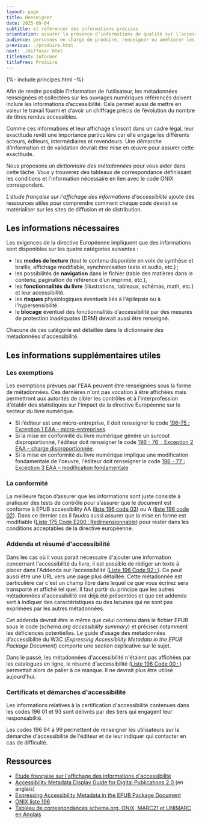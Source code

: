 ```yaml
---
layout: page
title: Renseigner
date: 2025-09-04
subtitle: et référencer des informations précises
orientation: assurer la présence d’informations de qualité sur l’accessibilité des livres numériques
audience: personnes en charge de produire, renseigner ou améliorer les métadonnées auprès des distributeurs, organismes de référencement et agences bibliographiques
previous: ./produire.html
next: ./diffuser.html
titleNext: Informer
titlePrev: Produire
---
```


<div markdown="1" id="principes">

{%- include principes.html -%}

Afin de rendre possible l’information de l’utilisateur, les métadonnées renseignées et collectées sur les ouvrages numériques référencés doivent inclure les informations d’accessibilité. Cela permet aussi de mettre en valeur le travail fourni et d’avoir un chiffrage précis de l’évolution du nombre de titres rendus accessibles.

Comme ces informations et leur affichage s’inscrit dans un cadre légal, leur exactitude revêt une importance particulière car elle engage les différents acteurs, éditeurs, intermédiaires et revendeurs. Une démarche d’information et de validation devrait être mise en œuvre pour assurer cette exactitude.

Nous proposons un *dictionnaire des métadonnées* pour vous aider dans cette tâche. Vous y trouverez des tableaux de correspondance définissant les conditions et l'information nécessaire en lien avec le code ONIX correspondant.  

*L'étude française sur l'affichage des informations d'accessibilité* ajoute des ressources utiles pour comprendre comment chaque code devrait se matérialiser sur les sites de diffusion et de distribution.

## Les informations nécessaires

Les exigences de la directive Européenne impliquent que des informations sont disponibles sur les quatre catégories suivantes&nbsp;: 
* les **modes de lecture** (tout le contenu disponible en voix de synthèse et braille, affichage modifiable, synchronisation texte et audio, etc.)&#8239;; 
* les possibilités de **navigation** dans le fichier (table des matières dans le contenu, pagination de référence d’un imprimé, etc.), 
* les **fonctionnalités du livre** (illustrations, tableaux, schémas, math, etc.) et leur accessibilité. 
* les **risques** physiologiques éventuels liés à l'épilepsie ou à l'hypersensibilité.
* le **blocage** éventuel des fonctionnalités d’accessibilité par des mesures de protection inadéquates (DRM) devrait aussi être renseigné.

Chacune de ces catégorie est détaillée dans le dictionnaire des métadonnées d'accessibilité. 

## Les informations supplémentaires utiles

### Les exemptions

Les exemptions prévues par l'EAA peuvent être renseignées sous la forme de métadonnées. Ces dernières n'ont pas vocation à être affichées mais permettront aux autorités de cibler les contrôles et à l'interprofession d'établir des statistiques sur l'impact de la directive Européenne sur le secteur du livre numérique.

* Si l’éditeur est une micro-entreprise, il doit renseigner le code [196-75&nbsp;: Exception 1 EAA - micro-entreprises](https://ns.editeur.org/onix/fr/196/75).
* Si la mise en conformité du livre numérique génére un surcout disproportionné, l'éditeur doit renseigner le code [196 - 76 &nbsp;: Exception 2 EAA – charge disproportionnée](https://ns.editeur.org/onix/fr/196/76).
* Si la mise en conformité du livre numérique implique une modification fondamentale de l'oeuvre, l'éditeur doit renseigner le code [196 - 77&nbsp;: Exception 3 EAA – modification fondamentale](https://ns.editeur.org/onix/fr/196/77)

### La conformité

La meilleure façon d’assurer que les informations sont juste consiste à pratiquer des tests de contrôle pour s’assurer que le document est conforme à EPUB accessibility AA (<a href="https://ns.editeur.org/onix/en/196/03">liste 196 code 03</a>) ou A (<a href="https://ns.editeur.org/onix/en/196/02">liste 196 code 02</a>). Dans ce dernier cas il faudra aussi assurer que la mise en forme est modifiable (<a href="https://ns.editeur.org/onix/en/175/E200">Liste 175 Code E200&#8239;: Redimensionnable</a>) pour rester dans les conditions acceptables de la directive européenne.

### Addenda et résumé d'accessibilité 

Dans les cas où il vous parait nécessaire d'ajouter une information concernant l'accessibilité du livre, il est possible de rédiger un texte à placer dans l'Addenda sur l’accessibilité (<a href="https://ns.editeur.org/onix/en/196/92">Liste 196 Code 92&#8239;: </a>). Ce peut aussi être une URL vers une page plus détaillée. Cette métadonnée est particulière car c'est un champ libre dans lequel ce que vous écrirez sera transporté et affiché tel quel. Il faut partir du principe que les autres métadonnées d'accessibilité ont déjà été présentées et que cet addenda sert à indiquer des caractéristiques ou des lacunes qui ne sont pas exprimées par les autres métadonnées. 

Cet addenda devrait être le même que celui contenu dans le fichier EPUB sous le code (<span lang="en"><i>schema.org accessibility summary</i></span>) et préciser notamment les déficiences potentielles. Le guide d'usage des métadonnées d’accessibilité du W3C (*Expressing Accessibility Metadata in the EPUB Package Document*) comporte une section explicative sur le sujet. 

Dans le passé, les métadonnées d'accessibilité n'étaient pas affichées par les catalogues en ligne, le résumé d'accessibilité (<a href="https://ns.editeur.org/onix/en/196/00">Liste 196 Code 00&#8239;: </a>) permettait alors de palier à ce manque. Il ne devrait plus être utilisé aujourd'hui.

### Certificats et démarches d'accessibilité

Les informations relatives à la certification d'accessibilité contenues dans les codes 196 01 et 93 sont délivrés par des tiers qui engagent leur responsabilité.

Les codes 196 94 à 99 permettent de renseigner les utilisateurs sur la démarche d'accessibilité de l'éditeur et de leur indiquer qui contacter en cas de difficulté.

</div>

<section  class="ressources" markdown="1">
<h2> Ressources</h2>
<ul>

<li>
<a href="../ressources/Informer" class="link color_orange" target="_self">Étude française sur l'affichage des informations d'accessibilité</a>
</li>
<li>
<a href="https://w3c.github.io/publ-a11y/a11y-meta-display-guide/2.0/draft/guidelines/" class="link color_orange" target="_self" lang="en">Accessibility Metadata Display Guide for Digital Publications 2.0 </a>(en anglais)
</li>

<li>
<span lang="en"><a href="https://w3c.github.io/publ-a11y/epub-a11y-meta-guide/1.0/draft/index.html" class="link color_orange">
Expressing Accessibility Metadata in the EPUB Package Document</a></span>
</li>

<li>
<a href="https://ns.editeur.org/onix/fr/196" class="link color_orange">ONIX liste 196</a>
</li>

<!-- <li>
<a href="https://edition-accessible.github.io/signalement/references/references.html" class="link color_orange">Tableau de correspondances schema.org et ONIX en Français</a>
</li> -->

<li>
<a href="https://w3c.github.io/publ-a11y/drafts/a11y-crosswalk-MARC/" class="link color_orange">Tableau de correspondances schema.org, ONIX, MARC21 et UNIMARC en Anglais</a>
</li>

</ul>
</section>

